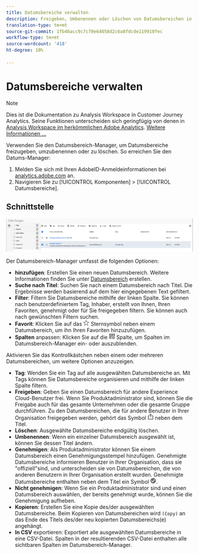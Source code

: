 ```yaml
---
title: Datumsbereiche verwalten
description: Freigeben, Umbenennen oder Löschen von Datumsbereichen in Analysis Workspace.
translation-type: tm+mt
source-git-commit: 1fb46acc9c7c70e64058d2c6a8fdcde119910fec
workflow-type: tm+mt
source-wordcount: '418'
ht-degree: 10%

---
```



# Datumsbereiche verwalten

>[!NOTE]
>
>Dies ist die Dokumentation zu Analysis Workspace in Customer Journey Analytics. Seine Funktionen unterscheiden sich geringfügig von denen in [Analysis Workspace im herkömmlichen Adobe Analytics](https://docs.adobe.com/content/help/de-DE/analytics/analyze/analysis-workspace/home.html). [Weitere Informationen ...](/help/getting-started/cja-aa.md)

Verwenden Sie den Datumsbereich-Manager, um Datumsbereiche freizugeben, umzubenennen oder zu löschen. So erreichen Sie den Datums-Manager:

1. Melden Sie sich mit Ihren AdobeID-Anmeldeinformationen bei [analytics.adobe.com](https://analytics.adobe.com) an.
1. Navigieren Sie zu [!UICONTROL Komponenten] > [!UICONTROL Datumsbereiche].

## Schnittstelle

![Benutzeroberfläche](../assets/date-range-ui.png)

Der Datumsbereich-Manager umfasst die folgenden Optionen:

* **hinzufügen**: Erstellen Sie einen neuen Datumsbereich. Weitere Informationen finden Sie unter [Datumsbereich](create.md) erstellen.
* **Suche nach Titel**: Suchen Sie nach einem Datumsbereich nach Titel. Die Ergebnisse werden basierend auf dem hier eingegebenen Text gefiltert.
* **Filter**: Filtern Sie Datumsbereiche mithilfe der linken Spalte. Sie können nach benutzerdefiniertem Tag, Inhaber, erstellt von Ihnen, Ihren Favoriten, genehmigt oder für Sie freigegeben filtern. Sie können auch nach gewünschten Filtern suchen.
* **Favorit**: Klicken Sie auf das  ![](../assets/star.png) Sternsymbol neben einem Datumsbereich, um ihn Ihren Favoriten hinzuzufügen.
* **Spalten** anpassen: Klicken Sie auf die  ![](../assets/columns.png) Spalte, um Spalten im Datumsbereich-Manager ein- oder auszublenden.

Aktivieren Sie das Kontrollkästchen neben einem oder mehreren Datumsbereichen, um weitere Optionen anzuzeigen.

* **Tag**: Wenden Sie ein Tag auf alle ausgewählten Datumsbereiche an. Mit Tags können Sie Datumsbereiche organisieren und mithilfe der linken Spalte filtern.
* **Freigeben**: Geben Sie einen Datumsbereich für andere Experience Cloud-Benutzer frei. Wenn Sie Produktadministrator sind, können Sie die Freigabe auch für das gesamte Unternehmen oder die gesamte Gruppe durchführen. Zu den Datumsbereichen, die für andere Benutzer in Ihrer Organisation freigegeben werden, gehört das Symbol ![shared](../assets/shared.png) neben dem Titel.
* **Löschen**: Ausgewählte Datumsbereiche endgültig löschen.
* **Umbenennen**: Wenn ein einzelner Datumsbereich ausgewählt ist, können Sie dessen Titel ändern.
* **Genehmigen**: Als Produktadministrator können Sie einem Datumsbereich einen Genehmigungsstempel hinzufügen. Genehmigte Datumsbereiche informieren Benutzer in Ihrer Organisation, dass sie &quot;offiziell&quot;sind, und unterscheiden sie von Datumsbereichen, die von anderen Benutzern in Ihrer Organisation erstellt wurden. Genehmigte Datumsbereiche enthalten neben dem Titel ein Symbol ![Genehmigt](../assets/approved.png).
* **Nicht genehmigen**: Wenn Sie ein Produktadministrator sind und einen Datumsbereich auswählen, der bereits genehmigt wurde, können Sie die Genehmigung aufheben.
* **Kopieren**: Erstellen Sie eine Kopie des/der ausgewählten Datumsbereiche. Beim Kopieren von Datumsbereichen wird `(Copy)` an das Ende des Titels des/der neu kopierten Datumsbereichs(e) angehängt.
* **In CSV** exportieren: Exportiert alle ausgewählten Datumsbereiche in eine CSV-Datei. Spalten in der resultierenden CSV-Datei enthalten alle sichtbaren Spalten im Datumsbereich-Manager.
